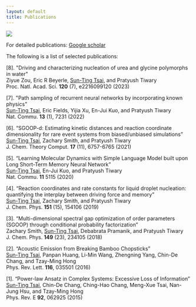```yaml
---
layout: default
title: Publications
---
```


<img src='/assets/images/Collection_papers.png' class="homepage_img">

For detailed publications: [Google scholar](https://scholar.google.com/citations?hl=en&user=e0BF_m8AAAAJ)

The following is a list of selected publications:

[8]. "Driving and characterizing nucleation of urea and glycine polymorphs in water"  
Ziyue Zou, Eric R Beyerle, <u>Sun-Ting Tsai</u>, and Pratyush Tiwary  
Proc. Natl. Acad. Sci. <b>120</b> (7), e2216099120 (2023)

[7]. "Path sampling of recurrent neural networks by incorporating known physics"  
<u>Sun-Ting Tsai</u>, Eric Fields, Yijia Xu, En-Jui Kuo, and Pratyush Tiwary  
Nat. Commu. <b>13</b> (1), 7231 (2022)

[6]. “SGOOP-d: Estimating kinetic distances and reaction coordinate dimensionality for rare event systems from biased/unbiased simulations”  
<u>Sun-Ting Tsai</u>, Zachary Smith, and Pratyush Tiwary  
J. Chem. Theory Comput. <b>17</b> (11), 6757-6765 (2021)
 
[5]. “Learning Molecular Dynamics with Simple Language Model built upon Long Short-Term Memory Neural Network”  
<u>Sun-Ting Tsai</u>, En-Jui Kuo, and Pratyush Tiwary  
Nat. Commu. <b>11</b> 5115 (2020)

[4]. “Reaction coordinates and rate constants for liquid droplet nucleation: quantifying the interplay between driving force and memory”  
<u>Sun-Ting Tsai</u>, Zachary Smith, and Pratyush Tiwary  
J. Chem. Phys. <b>151</b> (15), 154106 (2019)

[3]. “Multi-dimensional spectral gap optimization of order parameters (SGOOP) through conditional probability factorization”  
Zachary Smith, <u>Sun-Ting Tsai</u>, Debabrata Pramanik, and Pratyush Tiwary  
J. Chem. Phys. <b>149</b> (23), 234105 (2018)

[2]. “Acoustic Emission from Breaking Bamboo Chopsticks”  
<u>Sun-Ting Tsai</u>, Panpan Huang, Li-Min Wang, Zhengning Yang, Chin-De Chang, and Tzay-Ming Hong  
Phys. Rev. Lett. <b>116</b>, 035501 (2016)

[1]. “Power-law Ansatz in Complex Systems: Excessive Loss of Information”  
<u>Sun-Ting Tsai</u>, Chin-De Chang, Ching-Hao Chang, Meng-Xue Tsai, Nan-Jung Hsu, and Tzay-Ming Hong  
Phys. Rev. E <b>92</b>, 062925 (2015)

